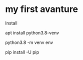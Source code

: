 # my first avanture

Install

apt install python3.8-venv

python3.8 -m venv env

pip install -U pip
